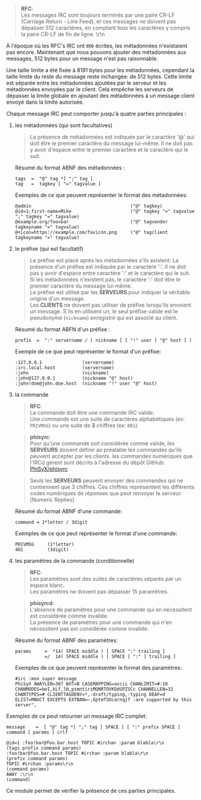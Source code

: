 > **RFC**:\
> Les messages IRC sont toujours terminés par une paire CR-LF (Carriage Return -
> Line Feed), et ces messages ne doivent pas dépasser 512 caractères, en
> comptant tous les caractères y compris la paire CR-LF de fin de ligne. \r\n

À l'époque où les RFC's IRC ont été écrites, les métadonnées n'existaient pas
encore. Maintenant que nous pouvons ajouter des métadonnées aux messages, 512
bytes pour un message n'est pas raisonnable.

Une taille limite a été fixée à 8191 bytes pour les métadonnées, cependant la
taille limite du reste du message reste inchangée: de 512 bytes. Cette limite
est séparée entre les métadonnées ajoutées par le serveur et les métadonnées
envoyées par le client. Cela empêche les serveurs de dépasser la limite globale
en ajoutant des métadonnées à un message client envoyé dans la limite autorisée.

Chaque message IRC peut comporter jusqu'à quatre parties principales :

1. les métadonnées (qui sont facultatives)

    > La présence de métadonnées est indiquée par le caractère '@' qui doit être
    > le premier caractère du message lui-même. Il ne doit pas y avoir d'espace
    > entre le premier caractère et le caractère qui le suit.

    Résumé du format ABNF des métadonnées :

    ```text
    tags  =  "@" tag *[ ";" tag ]
    tag   =  tagkey [ "=" tagvalue ]
    ```

    Exemples de ce que peuvent représenter le format des métadonnées:

    ```text
    @admin                                     ("@" tagkey)
    @id=1;first-name=Mike                      ("@" tagkey "=" tagvalue ";" tagkey "=" tagvalue)
    @example.org/foo=bar                       ("@" tagvendor tagkeyname "=" tagvalue)
    @+icon=https://example.com/favicon.png     ("@" tagclient tagkeyname "=" tagvalue)
    ```

2. le préfixe (qui est facultatif)

    > Le préfixe est placé après les métadonnées s'ils existent. La présence d'un
    > préfixe est indiquée par le caractère ':'. Il ne doit pas y avoir d'espace
    > entre caractère ':' et le caractère qui le suit. Si les métadonnées
    > n'existent pas, le caractère ':' doit être le premier caractère du message
    > lui-même.\
    > Le préfixe est utilisé par les **SERVEURS** pour indiquer la véritable
    > origine d'un message.\
    > Les **CLIENTS** ne doivent pas utiliser de préfixe lorsqu'ils envoient un
    > message. S'ils en utilisent un, le seul préfixe valide est le pseudonyme
    > (`nickname`) enregistré qui est associé au client.

    Résumé du format ABFN d'un préfixe :

    ```text
    prefix  =  ":" servername / ( nickname [ [ "!" user ] "@" host ] )
    ```

    Exemple de ce que peut représenter le format d'un préfixe:

    ```text
    :127.0.0.1               (servername)
    :irc.local.host          (servername)
    :john                    (nickname)
    :john@127.0.0.1          (nickname "@" host)
    :john!doe@john.doe.host  (nickname "!" user "@" host)
    ```

3. la commande

    > **RFC**:\
    > La commande doit être une commande IRC valide.\
    > Une commande est une suite de caractères alphabétiques (ex: `PRIVMSG`) ou
    > une suite de **3** chiffres (ex: `001`).

    > **phisyrc**:\
    > Pour qu'une commande soit considérée comme valide, les **SERVEURS** doivent
    > définir au préalable les commandes qu'ils peuvent accepter par les clients.
    > les commandes numériques que l'IRCd gèrent sont décrits à l'adresse du
    > dépôt GitHub:
    > [PhiSyX/phisyrc](./irc/numeric)

    > Seuls les **SERVEURS** peuvent envoyer des commandes qui ne contiennent que
    > 3 chiffres. Ces chiffres représentent les différents codes numériques de
    > réponses que peut renvoyer le serveur. [Numeric Replies]

    Résumé du format ABNF d'une commande:

    ```text
    command = 1*letter / 3digit
    ```

    Exemples de ce que peut représenter le format d'une commande:

    ```text
    PRIVMSG     (1*letter)
    401         (3digit)
    ```

4. les paramètres de la commande (conditionnelle)

    > **RFC**:\
    > Les paramètres sont des suites de caractères séparés par un espace blanc.\
    > Les paramètres ne doivent pas dépasser 15 paramètres.

    > **phisyrcd**:\
    > L'absence de paramètres pour une commande qui en nécessitent est considérée
    > comme invalide.\
    > La présence de paramètres pour une commande qui n'en nécessitent pas est
    > considérée comme invalide.

    Résumé du format ABNF des paramètres:

    ```text
    params     =  *14( SPACE middle ) [ SPACE ":" trailing ]
               =/  14( SPACE middle ) [ SPACE [ ":" ] trailing ]
    ```

    Exemples de ce que peuvent représenter le format des paramètres:

    ```text
    #irc :mon super message
    PhiSyX AWAYLEN=307 BOT=B CASEMAPPING=ascii CHANLIMIT=#:10 CHANMODES=beI,kLf,lH,psmntirzMQNRTOVKDdGPZSCc CHANNELLEN=32 CHANTYPES=# CLIENTTAGDENY=*,-draft/typing,-typing DEAF=d ELIST=MNUCT EXCEPTS EXTBAN=~,GptmTSOcarnqjf :are supported by this server",
    ```

Exemples de ce peut retourner un message IRC complet:

```text
message    =  [ "@" tag *[ ";" tag ] SPACE ] [ ":" prefix SPACE ] command [ params ] crlf
```

```text
@id=1 :foo!bar@foo.bar.host TOPIC #irchan :param blabla\r\n       (tags prefix command params)
:foo!bar@foo.bar.host TOPIC #irchan :param blabla\r\n             (prefix command params)
TOPIC #irchan :params\r\n                                         (command params)
AWAY :\r\n                                                        (command)
```

Ce module permet de vérifier la présence de ces parties principales.
